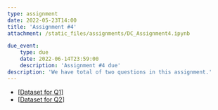 ```yaml
---
type: assignment
date: 2022-05-23T14:00
title: 'Assignment #4'
attachment: /static_files/assignments/DC_Assignment4.ipynb

due_event: 
    type: due
    date: 2022-06-14T23:59:00
    description: 'Assignment #4 due'
description: 'We have total of two questions in this assignment.'
---
```

- [[Dataset for Q1]](https://www.dropbox.com/s/f9ydppktfkhb9u2/hospital.csv?dl=0)
- [[Dataset for Q2]](https://www.dropbox.com/s/sjm7pt1eq9gg2j9/ames.csv?dl=0)
